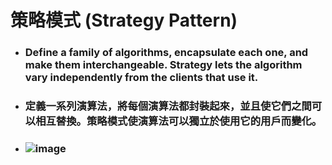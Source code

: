 策略模式 (Strategy Pattern)
=====
* ### Define a family of algorithms, encapsulate each one, and make them interchangeable. Strategy lets the algorithm vary independently from the clients that use it.
* ### 定義一系列演算法，將每個演算法都封裝起來，並且使它們之間可以相互替換。策略模式使演算法可以獨立於使用它的用戶而變化。
* ### ![image]()
